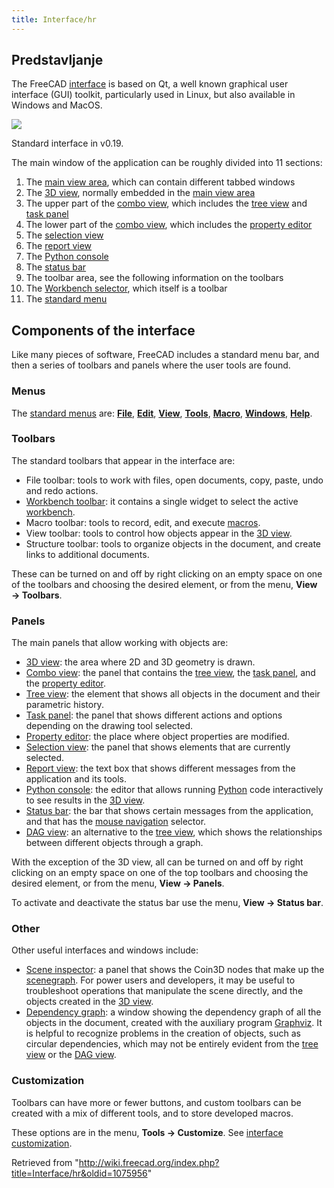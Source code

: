 ```yaml
---
title: Interface/hr
---
```

## Predstavljanje

The FreeCAD [interface](/Interface "Interface") is based on Qt, a well known graphical user interface (GUI) toolkit, particularly used in Linux, but also available in Windows and MacOS.

![](/images/FreeCAD_interface_base_divisions.svg)

Standard interface in v0.19.

The main window of the application can be roughly divided into 11 sections:

1. The [main view area](/Main_view_area "Main view area"), which can contain different tabbed windows
2. The [3D view](/3D_view "3D view"), normally embedded in the [main view area](/Main_view_area "Main view area")
3. The upper part of the [combo view](/Combo_view "Combo view"), which includes the [tree view](/Tree_view "Tree view") and [task panel](/Task_panel "Task panel")
4. The lower part of the [combo view](/Combo_view "Combo view"), which includes the [property editor](/Property_editor "Property editor")
5. The [selection view](/Selection_view "Selection view")
6. The [report view](/Report_view "Report view")
7. The [Python console](/Python_console "Python console")
8. The [status bar](/Status_bar "Status bar")
9. The toolbar area, see the following information on the toolbars
10. The [Workbench selector](/Std_Workbench "Std Workbench"), which itself is a toolbar
11. The [standard menu](/Standard_Menu "Standard Menu")

## Components of the interface

Like many pieces of software, FreeCAD includes a standard menu bar, and then a series of toolbars and panels where the user tools are found.

### Menus

The [standard menus](/Standard_Menu "Standard Menu") are: [**File**](/Std_File_Menu "Std File Menu"), [**Edit**](/Std_Edit_Menu "Std Edit Menu"), [**View**](/Std_View_Menu "Std View Menu"), [**Tools**](/Std_Tools_Menu "Std Tools Menu"), [**Macro**](/Std_Macro_Menu "Std Macro Menu"), [**Windows**](/Std_Windows_Menu "Std Windows Menu"), [**Help**](/Std_Help_Menu "Std Help Menu").

### Toolbars

The standard toolbars that appear in the interface are:

* File toolbar: tools to work with files, open documents, copy, paste, undo and redo actions.
* [Workbench toolbar](/Std_Workbench "Std Workbench"): it contains a single widget to select the active [workbench](/Workbenches "Workbenches").
* Macro toolbar: tools to record, edit, and execute [macros](/Macros "Macros").
* View toolbar: tools to control how objects appear in the [3D view](/3D_view "3D view").
* Structure toolbar: tools to organize objects in the document, and create links to additional documents.

These can be turned on and off by right clicking on an empty space on one of the toolbars and choosing the desired element, or from the menu, **View → Toolbars**.

### Panels

The main panels that allow working with objects are:

* [3D view](/3D_view "3D view"): the area where 2D and 3D geometry is drawn.
* [Combo view](/Combo_view "Combo view"): the panel that contains the [tree view](/Tree_view "Tree view"), the [task panel](/Task_panel "Task panel"), and the [property editor](/Property_editor "Property editor").
* [Tree view](/Tree_view "Tree view"): the element that shows all objects in the document and their parametric history.
* [Task panel](/Task_panel "Task panel"): the panel that shows different actions and options depending on the drawing tool selected.
* [Property editor](/Property_editor "Property editor"): the place where object properties are modified.
* [Selection view](/Selection_view "Selection view"): the panel that shows elements that are currently selected.
* [Report view](/Report_view "Report view"): the text box that shows different messages from the application and its tools.
* [Python console](/Python_console "Python console"): the editor that allows running [Python](/Python "Python") code interactively to see results in the [3D view](/3D_view "3D view").
* [Status bar](/Status_bar "Status bar"): the bar that shows certain messages from the application, and that has the [mouse navigation](/Mouse_navigation "Mouse navigation") selector.
* [DAG view](/DAG_view "DAG view"): an alternative to the [tree view](/Tree_view "Tree view"), which shows the relationships between different objects through a graph.

With the exception of the 3D view, all can be turned on and off by right clicking on an empty space on one of the top toolbars and choosing the desired element, or from the menu, **View → Panels**.

To activate and deactivate the status bar use the menu, **View → Status bar**.

### Other

Other useful interfaces and windows include:

* [Scene inspector](/Std_SceneInspector "Std SceneInspector"): a panel that shows the Coin3D nodes that make up the [scenegraph](/Scenegraph "Scenegraph"). For power users and developers, it may be useful to troubleshoot operations that manipulate the scene directly, and the objects created in the [3D view](/3D_view "3D view").
* [Dependency graph](/Std_DependencyGraph "Std DependencyGraph"): a window showing the dependency graph of all the objects in the document, created with the auxiliary program [Graphviz](https://graphviz.org/). It is helpful to recognize problems in the creation of objects, such as circular dependencies, which may not be entirely evident from the [tree view](/Tree_view "Tree view") or the [DAG view](/DAG_view "DAG view").

### Customization

Toolbars can have more or fewer buttons, and custom toolbars can be created with a mix of different tools, and to store developed macros.

These options are in the menu, **Tools → Customize**. See [interface customization](/Interface_Customization "Interface Customization").

Retrieved from "<http://wiki.freecad.org/index.php?title=Interface/hr&oldid=1075956>"